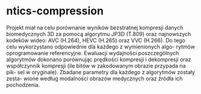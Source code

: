 # ntics-compression

Projekt miał na celu porównanie wyników bezstratnej kompresji danych
biomedycznych 3D za pomocą algorytmu JP3D (T.809) oraz najnowszych
kodeków wideo: AVC (H.264), HEVC (H.265) oraz VVC (H.266).
Do tego celu wykorzystano odpowiednie dla każdego z wymienionych algo-
rytmów oprogramowanie referencyjne. Ewaluacji wydajności poszczególnych
algorytmów dokonano porównując prędkości kompresji i dekompresji oraz
współczynnik kompresji (ile bitów w zakodowanym obrazie przypada na pik-
sel w oryginale). Zbadane parametry dla każdego z algorytmów zostały zesta-
wione według modalności obrazów medycznych oraz źródła ich pochodzenia.
